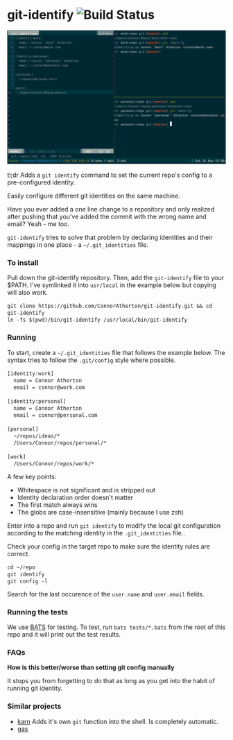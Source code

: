 # git-identify ![Build Status](https://api.travis-ci.org/ConnorAtherton/git-identify.svg)

![git identify example usage](example.png "git identify example usage")

tl;dr Adds a `git identify` command to set the current repo's config to a pre-configured identity.

Easily configure different git identities on the same machine.

Have you ever added a one line change to a repository and only realized
after pushing that you've added the commit with the wrong name and email?
Yeah - me too.

`git-identify` tries to solve that problem by declaring identities and
their mappings in one place - a `~/.git_identities` file.

### To install

Pull down the git-identify  repository. Then, add the `git-identify` file to your
$PATH. I've symlinked it into `usr/local` in the example below but copying will also
work.

```shell
git clone https://github.com/ConnorAtherton/git-identify.git && cd git-identify
ln -fs $(pwd)/bin/git-identify /usr/local/bin/git-identify
```

### Running

To start, create a `~/.git_identities` file that follows the example below.
The syntax tries to follow the `.git/config` style where possible.

```
[identity:work]
  name = Connor Atherton
  email = connor@work.com

[identity:personal]
  name = Connor Atherton
  email = connor@personal.com

[personal]
  ~/repos/ideas/*
  /Users/Connor/repos/personal/*

[work]
  /Users/Connor/repos/work/*
```

A few key points:
- Whitespace is not significant and is stripped out
- Identity declaration order doesn't matter
- The first match always wins
- The globs are case-insensitive (mainly because I use zsh)

Enter into a repo and run `git identify` to modify the local git
configuration according to the matching identity in the `.git_identities` file..

Check your config in the target repo to make sure the identity rules are correct.

```shell
cd ~/repo
git identify
git config -l
```

Search for the last occurence of the `user.name` and `user.email` fields.

### Running the tests

We use [BATS](https://github.com/sstephenson/bats) for testing. To test, run
`bats tests/*.bats` from the root of this repo and it will print out the test
results.

### FAQs

**How is this better/worse than setting git config manually**

It stops you from forgetting to do that as long as you get into the habit of running git identity.

### Similar projects

- [karn](https://github.com/prydonius/karn) Adds it's own `git` function into the shell. Is completely automatic.
- [gas](https://github.com/walle/gas)
